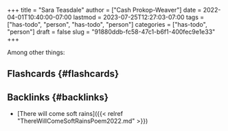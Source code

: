+++
title = "Sara Teasdale"
author = ["Cash Prokop-Weaver"]
date = 2022-04-01T10:40:00-07:00
lastmod = 2023-07-25T12:27:03-07:00
tags = ["has-todo", "person", "has-todo", "person"]
categories = ["has-todo", "person"]
draft = false
slug = "91880ddb-fc58-47c1-b6f1-400fec9e1e33"
+++

Among other things:


## Flashcards {#flashcards}


## Backlinks {#backlinks}

-   [There will come soft rains]({{< relref "ThereWillComeSoftRainsPoem2022.md" >}})
